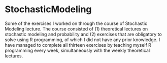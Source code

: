 # StochasticModeling
Some of the exercises I worked on through the course of Stochastic Modeling lecture. The course consisted of (1) theoretical lectures on stochastic modeling and probability and (2) exercises that are obligatory to solve using R programming, of which I did not have any prior knowledge. I have managed to complete all thirteen exercises by teaching myself R programming every week, simultaneously with the weekly theoretical lectures. 
